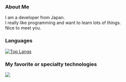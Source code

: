 ### About Me

I am a developer from Japan.  
I really like programming and want to learn lots of things.  
Nice to meet you.

### Languages

[![Top Langs](https://github-readme-stats.vercel.app/api/top-langs/?username=kawana77b&layout=compact&theme=react)](https://github.com/anuraghazra/github-readme-stats)

### My favorite or specialty technologies

<img src="https://skillicons.dev/icons?i=cs,dotnet,js,typescript,nodejs,go,vscode,visualstudio" />
